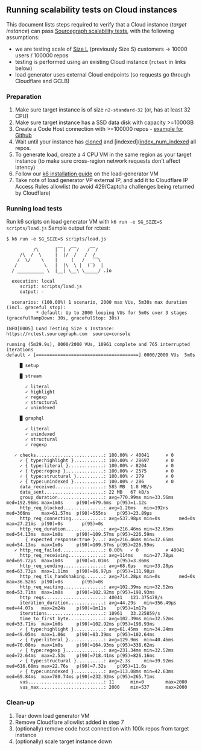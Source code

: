 ## Running scalability tests on Cloud instances

This document lists steps required to verify that a Cloud instance (_target instance_) can pass [Sourcegraph scalability tests](https://github.com/sourcegraph/k6), with the following assumptions:

- we are testing scale of [Size L](https://docs.google.com/spreadsheets/d/1n-KfGc8m1w09rIzNKm5tRxAYmP4-w11CVOCplMvVazk/edit#gid=1172385107&range=B7) (previously Size S) customers -> 10000 users / 100000 repos
- testing is performed using an existing Cloud instance (`rctest` in links below)
- load generator uses external Cloud endpoints (so requests go through Cloudflare and GCLB)

### Preparation

1. Make sure target instance is of size `n2-standard-32` (or, has at least 32 CPU)
2. Make sure target instance has a SSD data disk with capacity >=1000GB
3. Create a Code Host connection with >=100000 repos - [example for Github](https://github.com/sourcegraph/reference-architecture-test/blob/main/configs/github_config_100k_repos.json)
4. Wait until your instance has [cloned](https://rctest.sourcegraph.com/-/debug/grafana/explore?orgId=1&left=%5B%22now-1h%22,%22now%22,%22Prometheus%22,%7B%22exemplar%22:true,%22expr%22:%22src_gitserver_repo_count%22,%22requestId%22:%22Q-662fcf77-5726-4d55-90cf-e523b29d1ea3-0A%22%7D%5D) and [indexed]([index_num_indexed](https://rctest.sourcegraph.com/-/debug/grafana/explore?orgId=1&left=%5B%22now-7d%22,%22now%22,%22Prometheus%22,%7B%22exemplar%22:true,%22expr%22:%22index_num_indexed%22,%22requestId%22:%22Q-bab9d4c3-db12-4ae7-b051-2be6ec528e58-0A%22%7D%5D) all repos.
5. To generate load, create a 4 CPU VM in the same region as your target instance (to make sure cross-region network requests don't affect latency)
6. Follow our [k6 installation guide](https://github.com/sourcegraph/k6#instructions) on the load-generator VM
7. Take note of load generator VP external IP, and add it to Cloudflare IP Access Rules allowlist (to avoid 429/Captcha challenges being returned by Cloudflare)

### Running load tests

Run k6 scripts on load generator VM with `k6 run -e SG_SIZE=S scripts/load.js`
Sample output for rctest:

```
$ k6 run -e SG_SIZE=S scripts/load.js

          /\      |‾‾| /‾‾/   /‾‾/
     /\  /  \     |  |/  /   /  /
    /  \/    \    |     (   /   ‾‾\
   /          \   |  |\  \ |  (‾)  |
  / __________ \  |__| \__\ \_____/ .io

  execution: local
     script: scripts/load.js
     output: -

  scenarios: (100.00%) 1 scenario, 2000 max VUs, 5m30s max duration (incl. graceful stop):
           * default: Up to 2000 looping VUs for 5m0s over 3 stages (gracefulRampDown: 30s, gracefulStop: 30s)

INFO[0005] Load Testing Size s Instance: https://rctest.sourcegraph.com  source=console

running (5m29.9s), 0000/2000 VUs, 10961 complete and 765 interrupted iterations
default ✓ [======================================] 0000/2000 VUs  5m0s

     █ setup

     █ stream

       ✓ literal
       ✓ highlight
       ✓ regexp
       ✓ structural
       ✓ unindexed

     █ graphql

       ✓ literal
       ✓ unindexed
       ✓ structural
       ✓ regexp

   ✓ checks.........................: 100.00% ✓ 40041      ✗ 0
     ✓ { type:highlight }...........: 100.00% ✓ 28697      ✗ 0
     ✓ { type:literal }.............: 100.00% ✓ 8204       ✗ 0
     ✓ { type:regexp }..............: 100.00% ✓ 2575       ✗ 0
     ✓ { type:structural }..........: 100.00% ✓ 279        ✗ 0
     ✓ { type:unindexed }...........: 100.00% ✓ 286        ✗ 0
     data_received..................: 585 MB  1.8 MB/s
     data_sent......................: 22 MB   67 kB/s
     group_duration.................: avg=770.99ms min=33.56ms  med=192.96ms max=1m0s     p(90)=679.6ms  p(95)=1.12s
     http_req_blocked...............: avg=1.26ms   min=192ns    med=366ns    max=61.57ms  p(90)=555ns    p(95)=23.89µs
     http_req_connecting............: avg=537.98µs min=0s       med=0s       max=27.21ms  p(90)=0s       p(95)=0s
     http_req_duration..............: avg=216.46ms min=32.65ms  med=54.13ms  max=1m0s     p(90)=109.57ms p(95)=226.59ms
       { expected_response:true }...: avg=216.46ms min=32.65ms  med=54.13ms  max=1m0s     p(90)=109.57ms p(95)=226.59ms
   ✓ http_req_failed................: 0.00%   ✓ 0          ✗ 40041
     http_req_receiving.............: avg=114ms    min=27.78µs  med=69.72µs  max=1m0s     p(90)=1.01ms   p(95)=3.86ms
     http_req_sending...............: avg=68.6µs   min=33.28µs  med=63.73µs  max=1.11ms   p(90)=86.97µs  p(95)=111.98µs
     http_req_tls_handshaking.......: avg=714.28µs min=0s       med=0s       max=36.52ms  p(90)=0s       p(95)=0s
     http_req_waiting...............: avg=102.39ms min=32.52ms  med=53.71ms  max=1m0s     p(90)=102.92ms p(95)=198.93ms
     http_reqs......................: 40041   121.375478/s
     iteration_duration.............: avg=44.29s   min=356.49µs med=44.07s   max=2m24s    p(90)=1m11s    p(95)=1m17s
     iterations.....................: 10961   33.225859/s
     time_to_first_byte.............: avg=102.39ms min=32.52ms  med=53.71ms  max=1m0s     p(90)=102.92ms p(95)=198.93ms
     ✓ { type:highlight }...........: avg=61.45ms  min=34.24ms  med=49.05ms  max=1.06s    p(90)=83.39ms  p(95)=102.64ms
     ✓ { type:literal }.............: avg=129.9ms  min=40.46ms  med=70.08ms  max=1m0s     p(90)=164.93ms p(95)=338.62ms
     ✓ { type:regexp }..............: avg=231.34ms min=32.52ms  med=72.64ms  max=2.53s    p(90)=718.41ms p(95)=826.16ms
     ✓ { type:structural }..........: avg=2.3s     min=39.92ms  med=616.68ms max=22.76s   p(90)=7.32s    p(95)=11.6s
     ✓ { type:unindexed }...........: avg=113.08ms min=42.63ms  med=69.84ms  max=780.74ms p(90)=232.92ms p(95)=265.71ms
     vus............................: 11      min=0        max=2000
     vus_max........................: 2000    min=537      max=2000
```

### Clean-up

1. Tear down load generator VM
2. Remove Cloudflare allowlist added in step 7
3. (optionally) remove code host connection with 100k repos from target instance
4. (optionally) scale target instance down
